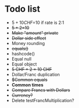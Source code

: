 # Todo list
- $5+10CHF=$10 if rate is 2:1
- ~~$5*2=$10~~
- ~~Make "amount" private~~
- ~~Dollar side effect~~
- Money rounding
- ~~equals()~~
- hashcode()
- Equal null
- Equal object
- ~~5 CHF * 2 = 10 CHF~~
- Dollar/Franc duplication
- ~~$Common equals~~
- **Common times**
- ~~Compare Francs with Dollars~~
- ~~Currency?~~
- Delete testFrancMultiplication?
